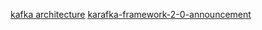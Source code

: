 [kafka architecture](https://data-flair.training/blogs/kafka-architecture/)
[karafka-framework-2-0-announcement](https://mensfeld.pl/2022/08/karafka-framework-2-0-announcement/)
